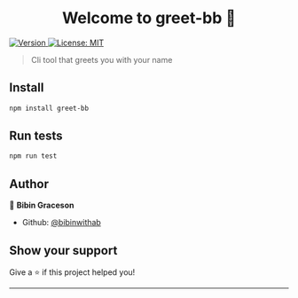 <h1 align="center">Welcome to greet-bb 👋</h1>
<p>
  <a href="https://www.npmjs.com/package/greet-bb" target="_blank">
    <img alt="Version" src="https://img.shields.io/npm/v/greet-bb.svg">
  </a>
  <a href="#" target="_blank">
    <img alt="License: MIT" src="https://img.shields.io/badge/License-MIT-yellow.svg" />
  </a>
</p>

> Cli tool that greets you with your name

## Install

```sh
npm install greet-bb
```

## Run tests

```sh
npm run test
```

## Author

👤 **Bibin Graceson**

* Github: [@bibinwithab](https://github.com/bibinwithab)

## Show your support

Give a ⭐️ if this project helped you!

***
